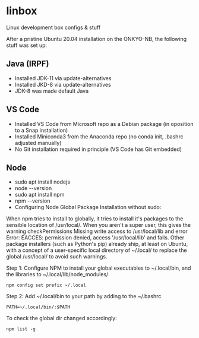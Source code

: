 # linbox
Linux development box configs &amp; stuff

After a pristine Ubuntu 20.04 installation on the ONKYO-NB, the following stuff was set up:

Java (IRPF)
-----------
* Installed JDK-11 via update-alternatives
* Installed JKD-8 via update-alternatives
* JDK-8 was made default Java

VS Code
-------
* Installed VS Code from Microsoft repo as a Debian package (in oposition to a Snap installation)
* Installed Miniconda3 from the Anaconda repo (no conda init, .bashrc adjusted manually)
* No Git installation required in principle (VS Code has Git embedded)

Node
----
* sudo apt install nodejs
* node --version
* sudo apt install npm
* npm --version
* Configuring Node Global Package Installation without sudo:

When npm tries to install to globally, it tries to install it's packages to the sensible location of /usr/local/. When you aren't a super user, this gives the warning checkPermissions Missing write access to /usr/local/lib and error Error: EACCES: permission denied, access '/usr/local/lib' and fails. Other package installers (such as Python's pip) already ship, at least on Ubuntu, with a concept of a user-specific local directory of ~/.local/ to replace the global /usr/local/ to avoid such warnings.

Step 1: Configure NPM to install your global executables to ~/.local/bin, and the libraries to ~/.local/lib/node_modules/

```console
npm config set prefix ~/.local  
```
Step 2: Add ~/.local/bin to your path by adding to the ~/.bashrc

```console
PATH=~/.local/bin/:$PATH  
```
To check the global dir changed accordingly:

```console
npm list -g
```
